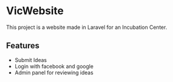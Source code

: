 # VicWebsite
This project is a website made in Laravel for an Incubation Center.

## Features
* Submit Ideas
* Login with facebook and google
* Admin panel for reviewing ideas

